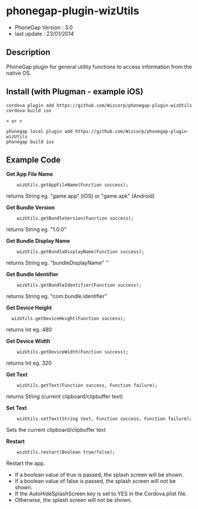 

# phonegap-plugin-wizUtils

- PhoneGap Version : 3.0
- last update : 23/01/2014

## Description

PhoneGap plugin for general utility functions to access information from the native OS.

## Install (with Plugman - example iOS) 

	cordova plugin add https://github.com/Wizcorp/phonegap-plugin-wizUtils
	cordova build ios
	
	< or >
	
	phonegap local plugin add https://github.com/Wizcorp/phonegap-plugin-wizUtils
	phonegap build ios

## Example Code

**Get App File Name**

        wizUtils.getAppFileName(Function success);
        
returns String eg. "game.app" (iOS) or "game.apk" (Android)

**Get Bundle Version**

        wizUtils.getBundleVersion(Function success); 

returns String eg. "1.0.0"

**Get Bundle Display Name**

        wizUtils.getBundleDisplayName(Function success); 

returns String eg. "bundleDisplayName" ''

**Get Bundle Identifier**

        wizUtils.getBundleIdentifier(Function success);

returns String eg. "com.bundle.identifier"

**Get Device Height**

      wizUtils.getDeviceHeight(Function success); 

returns Int eg. 480

**Get Device Width**

        wizUtils.getDeviceWidth(Function success); 

returns Int eg. 320

**Get Text**

        wizUtils.getText(Function success, Function failure);

returns String (current clipboard/clipbuffer text)

**Set Text**

        wizUtils.setText(String text, Function success, Function failure);

Sets the current clipboard/clipbuffer text

**Restart**

        wizUtils.restart(Boolean true/false);

Restart the app.

 - If a boolean value of true is passed, the splash screen will be shown.
 - If a boolean value of false is passed, the splash screen will not be shown. 
 - If the AutoHideSplashScreen key is set to YES in the Cordova.plist file.
 - Otherwise, the splash screen will not be shown.
